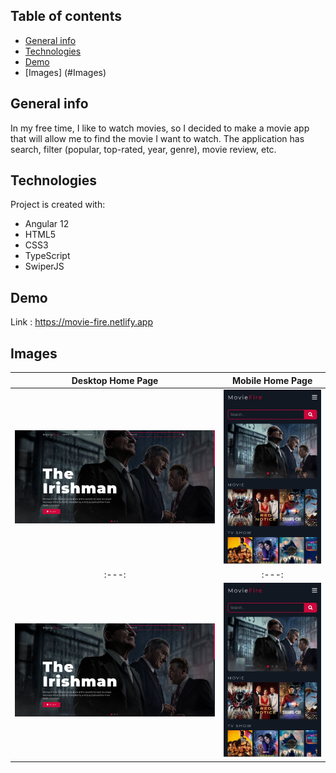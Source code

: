 ## Table of contents
* [General info](#general-info)
* [Technologies](#technologies)
* [Demo](#Demo)
* [Images] (#Images)

## General info
In my free time, I like to watch movies, so I decided to make a movie app that will allow me to find the movie I want to watch. The application has search, filter (popular, top-rated, year, genre), movie review, etc.
	
## Technologies
Project is created with:
* Angular 12
* HTML5
* CSS3
* TypeScript 
* SwiperJS
	
## Demo
Link : https://movie-fire.netlify.app

## Images

| Desktop Home Page | Mobile Home Page |
| :---: | :---:
| ![alt text](https://github.com/Amardev9/assets/blob/master/movie-fire/desktop-hero.PNG) | ![alt text](https://github.com/Amardev9/assets/blob/master/movie-fire/mobile-hero.PNG)|
:---: | :---:
| ![alt text](https://github.com/Amardev9/assets/blob/master/movie-fire/desktop-hero.PNG) | ![alt text](https://github.com/Amardev9/assets/blob/master/movie-fire/mobile-hero.PNG)|
